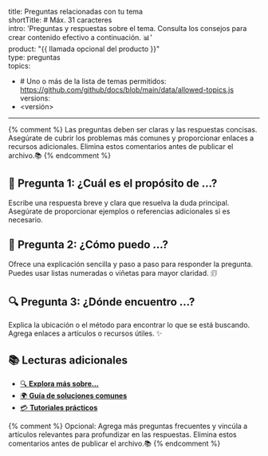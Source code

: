 title: Preguntas relacionadas con tu tema  
shortTitle: <tema-preguntas> # Máx. 31 caracteres  
intro: 'Preguntas y respuestas sobre el tema. Consulta los consejos para crear contenido efectivo a continuación. 📊'  
product: "{{ llamada opcional del producto }}"  
type: preguntas  
topics:  
  - <tema> # Uno o más de la lista de temas permitidos: https://github.com/github/docs/blob/main/data/allowed-topics.js  
versions:  
  - <versión>  
---

{% comment %}
Las preguntas deben ser claras y las respuestas concisas. Asegúrate de cubrir los problemas más comunes y proporcionar enlaces a recursos adicionales.
Elimina estos comentarios antes de publicar el archivo.📚
{% endcomment %}

## 🔎 Pregunta 1: ¿Cuál es el propósito de ...?

Escribe una respuesta breve y clara que resuelva la duda principal. Asegúrate de proporcionar ejemplos o referencias adicionales si es necesario.  

## 📅 Pregunta 2: ¿Cómo puedo ...?

Ofrece una explicación sencilla y paso a paso para responder la pregunta. Puedes usar listas numeradas o viñetas para mayor claridad. 🗊  

## 🔍 Pregunta 3: ¿Dónde encuentro ...?

Explica la ubicación o el método para encontrar lo que se está buscando. Agrega enlaces a artículos o recursos útiles. ✨  

## 📚 Lecturas adicionales

- [🔍 **Explora más sobre...**](URL-del-artículo)  
- [🌍 **Guía de soluciones comunes**](URL-del-artículo)  
- [💳 **Tutoriales prácticos**](URL-del-artículo)  

{% comment %}
Opcional: Agrega más preguntas frecuentes y vincúla a artículos relevantes para profundizar en las respuestas.
  Elimina estos comentarios antes de publicar el archivo.📚
{% endcomment %}
